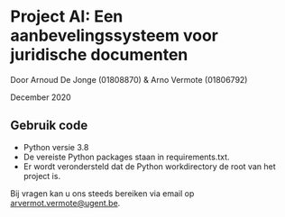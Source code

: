 # Project AI: Een aanbevelingssysteem voor juridische documenten
Door Arnoud De Jonge (01808870) & Arno Vermote (01806792)

December 2020

## Gebruik code
* Python versie 3.8
* De vereiste Python packages staan in requirements.txt.
* Er wordt verondersteld dat de Python workdirectory de root van het project is.

Bij vragen kan u ons steeds bereiken via email op [arvermot.vermote@ugent.be](mailto:arvermot.vermote@ugent.be). 
